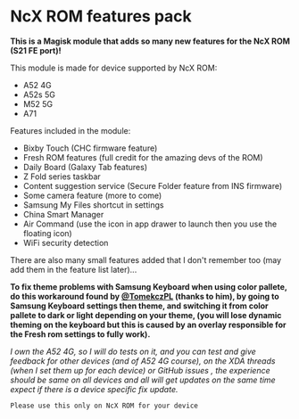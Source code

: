 # NcX ROM features pack

**This is a Magisk module that adds so many new features for the NcX ROM (S21 FE port)!**

This module is made for device supported by NcX ROM:
 - A52 4G
 - A52s 5G
 - M52 5G
 - A71

Features included in the module:
- Bixby Touch (CHC firmware feature)
- Fresh ROM features (full credit for the amazing devs of the ROM)
- Daily Board (Galaxy Tab features)
- Z Fold series taskbar
- Content suggestion service (Secure Folder feature from INS firmware)
- Some camera feature (more to come)
- Samsung My Files shortcut in settings
- China Smart Manager
- Air Command (use the icon in app drawer to launch then you use the floating icon)
- WiFi security detection

There are also many small features added that I don't remember too (may add them in the feature list later)... 

**To fix theme problems with Samsung Keyboard when using color pallete, do this workaround found by [@TomekczPL](https://github.com/TomekczPL) (thanks to him), by going to Samsung Keyboard settings then theme, and switching it from color pallete to dark or light depending on your theme, (you will lose dynamic theming on the keyboard but this is caused by an overlay responsible for the Fresh rom settings to fully work).**

*I own the A52 4G, so I will do tests on it, and you can test and give feedback for other devices (and of A52 4G course), on the XDA threads (when I set them up for each device) or GitHub issues , the experience should be same on all devices and all will get updates on the same time expect if there is a device specific fix update.*

    Please use this only on NcX ROM for your device

 
 
